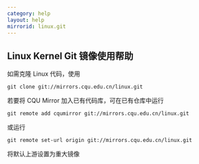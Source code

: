 ```yaml
---
category: help
layout: help
mirrorid: linux.git
---
```


## Linux Kernel Git 镜像使用帮助

如需克隆 Linux 代码，使用

```
git clone git://mirrors.cqu.edu.cn/linux.git
```

若要将 CQU Mirror 加入已有代码库，可在已有仓库中运行

```
git remote add cqumirror git://mirrors.cqu.edu.cn/linux.git
```

或运行

```
git remote set-url origin git://mirrors.cqu.edu.cn/linux.git
```

将默认上游设置为重大镜像

